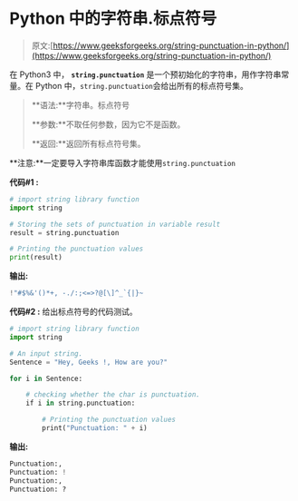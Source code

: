 # Python 中的字符串.标点符号

> 原文:[https://www.geeksforgeeks.org/string-punctuation-in-python/](https://www.geeksforgeeks.org/string-punctuation-in-python/)

在 Python3 中， **`string.punctuation`** 是一个预初始化的字符串，用作字符串常量。在 Python 中，`string.punctuation`会给出所有的标点符号集。

> **语法:**字符串。标点符号
> 
> **参数:**不取任何参数，因为它不是函数。
> 
> **返回:**返回所有标点符号集。

**注意:**一定要导入字符串库函数才能使用`string.punctuation`

**代码#1 :**

```py
# import string library function 
import string 

# Storing the sets of punctuation in variable result 
result = string.punctuation 

# Printing the punctuation values 
print(result) 
```

**输出:**

```py
!"#$%&'()*+, -./:;<=>?@[\]^_`{|}~

```

**代码#2 :** 给出标点符号的代码测试。

```py
# import string library function 
import string 

# An input string.
Sentence = "Hey, Geeks !, How are you?"

for i in Sentence:

    # checking whether the char is punctuation.
    if i in string.punctuation:

        # Printing the punctuation values 
        print("Punctuation: " + i)

```

**输出:**

```py
Punctuation:,
Punctuation: !
Punctuation:,
Punctuation: ?

```